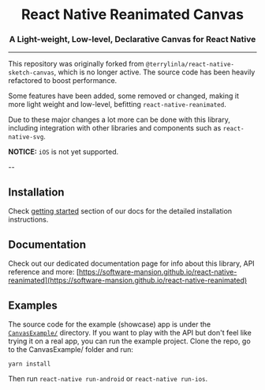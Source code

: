 <p align="center">
  <h1 align="center">React Native Reanimated Canvas</h1>
  <h3 align="center">A Light-weight, Low-level, Declarative Canvas for React Native</h3>
</p>

---

This repository was originally forked from `@terrylinla/react-native-sketch-canvas`, which is no longer active.
The source code has been heavily refactored to boost performance.

Some features have been added, some removed or changed, making it more light weight and low-level, befitting `react-native-reanimated`.

Due to these major changes a lot more can be done with this library, including integration with other libraries and components such as `react-native-svg`.

**NOTICE:** `iOS` is not yet supported.

--

## Installation

Check [getting started](https://software-mansion.github.io/react-native-reanimated/getting-started.html) section of our docs for the detailed installation instructions.

## Documentation

Check out our dedicated documentation page for info about this library, API reference and more: [https://software-mansion.github.io/react-native-reanimated](https://software-mansion.github.io/react-native-reanimated)

## Examples

The source code for the example (showcase) app is under the [`CanvasExample/`](./CanvasExample) directory.
If you want to play with the API but don't feel like trying it on a real app, you can run the example project. Clone the repo, go to the CanvasExample/ folder and run:
```
yarn install
```

Then run `react-native run-android` or `react-native run-ios`.

